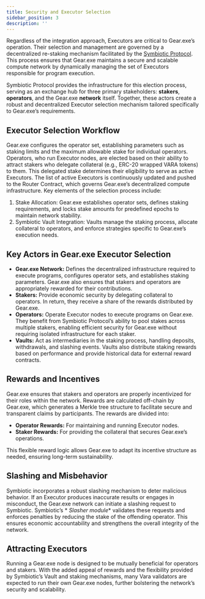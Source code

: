 ```yaml
---
title: Security and Executor Selection
sidebar_position: 3
description: ''
---
```


Regardless of the integration approach, Executors are critical to Gear.exe’s operation. Their selection and management
are governed by a decentralized re-staking mechanism facilitated by the [Symbiotic Protocol](https://symbiotic.fi/).
This process ensures that Gear.exe maintains a secure and scalable compute network by dynamically managing the set of
Executors responsible for program execution.

Symbiotic Protocol provides the infrastructure for this election process, serving as an exchange hub for three primary
stakeholders: **stakers**, **operators**, and the Gear.exe **network** itself. Together, these actors create a robust
and decentralized Executor selection mechanism tailored specifically to Gear.exe’s requirements.

## Executor Selection Workflow

Gear.exe configures the operator set, establishing parameters such as staking limits and the maximum allowable stake for
individual operators. Operators, who run Executor nodes, are elected based on their ability to attract stakers who
delegate collateral (e.g., ERC-20 wrapped VARA tokens) to them. This delegated stake determines their eligibility to
serve as active Executors. The list of active Executors is continuously updated and pushed to the Router Contract, which
governs Gear.exe’s decentralized compute infrastructure.
Key elements of the selection process include:

1. Stake Allocation: Gear.exe establishes operator sets, defines staking requirements, and locks stake amounts for
   predefined epochs to maintain network stability.
2. Symbiotic Vault Integration: Vaults manage the staking process, allocate collateral to operators, and enforce
   strategies specific to Gear.exe’s execution needs.

## Key Actors in Gear.exe Executor Selection

- **Gear.exe Network:** Defines the decentralized infrastructure required to execute programs, configures operator sets,
  and establishes staking parameters. Gear.exe also ensures that stakers and operators are appropriately rewarded for
  their contributions.
- **Stakers:** Provide economic security by delegating collateral to operators. In return, they receive a share of the
  rewards distributed by Gear.exe.
- **Operators:** Operate Executor nodes to execute programs on Gear.exe. They benefit from Symbiotic Protocol’s ability
  to pool stakes across multiple stakers, enabling efficient security for Gear.exe without requiring isolated
  infrastructure for each staker.
- **Vaults:** Act as intermediaries in the staking process, handling deposits, withdrawals, and slashing events. Vaults
  also distribute staking rewards based on performance and provide historical data for external reward contracts.

## Rewards and Incentives

Gear.exe ensures that stakers and operators are properly incentivized for their roles within the network. Rewards are
calculated off-chain by Gear.exe, which generates a Merkle tree structure to facilitate secure and transparent claims by
participants. The rewards are divided into:

- **Operator Rewards:** For maintaining and running Executor nodes.
- **Staker Rewards:** For providing the collateral that secures Gear.exe’s operations.

This flexible reward logic allows Gear.exe to adapt its incentive structure as needed, ensuring long-term
sustainability.

## Slashing and Misbehavior

Symbiotic incorporates a robust slashing mechanism to deter malicious behavior. If an Executor produces inaccurate
results or engages in misconduct, the Gear.exe network can initiate a slashing request to Symbiotic. Symbiotic’s *
*Slasher module** validates these requests and enforces penalties by reducing the stake of the offending operator. This
ensures economic accountability and strengthens the overall integrity of the network.

## Attracting Executors

Running a Gear.exe node is designed to be mutually beneficial for operators and stakers. With the added appeal of
rewards and the flexibility provided by Symbiotic’s Vault and staking mechanisms, many Vara validators are expected to
run their own Gear.exe nodes, further bolstering the network’s security and scalability.
